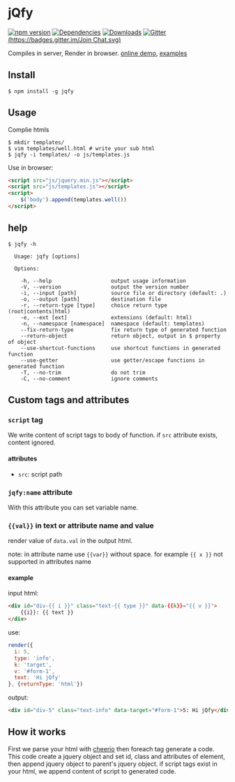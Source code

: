 jQfy
====
[![npm version][npm:version]][npm]
[![Dependencies][dependencies]][david-dm]
[![Downloads][npm:download]][npm]
[![Gitter](https://badges.gitter.im/Join Chat.svg)][gitter]

Compiles in server, Render in browser. [online demo](http://smmoosavi.github.io/jqfy/demo), 
[examples](http://smmoosavi.github.io/jqfy/examples)

Install
-------

```
$ npm install -g jqfy
```

Usage
-----

Complie htmls

```
$ mkdir templates/
$ vim templates/well.html # write your sub html
$ jqfy -i templates/ -o js/templates.js
```

Use in browser:
 
```html
<script src="js/jquery.min.js"></script>
<script src="js/templates.js"></script>
<script>
    $('body').append(templates.well())
</script>
```

help
----

```
$ jqfy -h
  
  Usage: jqfy [options]

  Options:

    -h, --help                   output usage information
    -V, --version                output the version number
    -i, --input [path]           source file or directory (default: .)
    -o, --output [path]          destination file
    -r, --return-type [type]     choice return type (root|contents|html)
    -e, --ext [ext]              extensions (default: html)
    -n, --namespace [namespace]  namespace (default: templates)
    --fix-return-type            fix return type of generated function
    --return-object              return object, output in $ property of object
    --use-shortcut-functions     use shortcut functions in generated function
    --use-getter                 use getter/escape functions in generated function
    -T, --no-trim                do not trim
    -C, --no-comment             ignore comments

```

Custom tags and attributes
--------------------------

### `script` tag

We write content of script tags to body of function. if `src` attribute exists, content ignored.

#### attributes

* `src`: script path  

### `jqfy:name` attribute

With this attribute you can set variable name. 

### `{{val}}` in text or attribute name and value

render value of `data.val` in the output html.

note: in attribute name use `{{var}}` without space. for example `{{ x }}` not supported in attributes name

#### example

input html:
```html
<div id="div-{{ i }}" class="text-{{ type }}" data-{{k}}="{{ v }}">
    {{i}}: {{ text }}
</div>
```

use:
```js
render({
  i: 5,
  type: 'info',
  k: 'target',
  v: '#form-1',
  text: 'Hi jQfy'
}, {returnType: 'html'})
```

output:
```html
<div id="div-5" class="text-info" data-target="#form-1">5: Hi jQfy</div>
```

How it works
------------

First we parse your html with [cheerio][cheerio] then foreach tag generate a code. This code create a jquery object
and set id, class and attributes of element, then append jquery object to parent's jquery object. if script tags exist
in your html, we append content of script to generated code.

[npm]: https://www.npmjs.org/package/jqfy "npm"
[gitter]: https://gitter.im/smmoosavi/jqfy?utm_source=badge&utm_medium=badge&utm_campaign=pr-badge&utm_content=badge "Gitter"
[npm:version]: http://img.shields.io/npm/v/jqfy.svg "version"
[npm:download]: http://img.shields.io/npm/dm/jqfy.svg "Download"
[dependencies]: https://david-dm.org/smmoosavi/jqfy.png "Dependencies"
[david-dm]: https://david-dm.org/smmoosavi/jqfy "Dependencies"
[TODO:not-implemented]: http://img.shields.io/badge/TODO-not%20implemented-yellow.svg "not implemented"
[umd]: https://github.com/umdjs/umd "umd"
[cheerio]: https://github.com/cheeriojs/cheerio "Cheerio"
